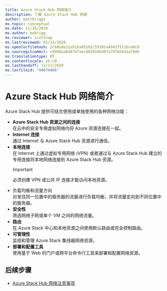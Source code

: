 ```yaml
---
title: Azure Stack Hub 网络简介
description: 了解 Azure Stack Hub 网络
author: mattbriggs
ms.topic: conceptual
ms.date: 11/16/2020
ms.author: mabrigg
ms.reviewer: scottnap
ms.lastreviewed: 01/14/2020
ms.openlocfilehash: 2cb8ede31a91ba05102c55591a4942f512bce0c8
ms.sourcegitcommit: c89d8aa6d07d7aec002b58bd07a7976203aa760b
ms.translationtype: MT
ms.contentlocale: zh-CN
ms.lasthandoff: 11/17/2020
ms.locfileid: "94674466"
---
```

# <a name="introduction-to-azure-stack-hub-networking"></a>Azure Stack Hub 网络简介

Azure Stack Hub 提供可结合使用或单独使用的各种网络功能：

- **Azure Stack Hub 资源之间的连接**  
    在云中的安全专用虚拟网络内将 Azure 资源连接在一起。
- **Internet 连接**  
    通过 Internet 与 Azure Stack Hub 资源进行通信。
- **本地连接**  
    在 Internet 上通过虚拟专用网络 (VPN) 或者通过与 Azure Stack Hub 建立的专用连接将本地网络连接到 Azure Stack Hub 资源。 
    > [!IMPORTANT]
    > 必须创建 VPN 或公共 IP 连接才能访问本地资源。
- 负载均衡和流量方向   
    对发往同一位置中的服务器的流量进行负载均衡，并将流量定向到不同位置中的服务器。
- **安全性**  
    筛选网络子网或单个 VM 之间的网络流量。
- **路由**  
    在 Azure Stack 中心和本地资源之间使用默认路由或完全控制路由。
- **可管理性**  
    监视和管理 Azure Stack 集线器网络资源。
- **部署和配置工具**  
    使用基于 Web 的门户或跨平台命令行工具来部署和配置网络资源。


## <a name="next-steps"></a>后续步骤

* [Azure Stack Hub 网络注意事项](azure-stack-network-differences.md)